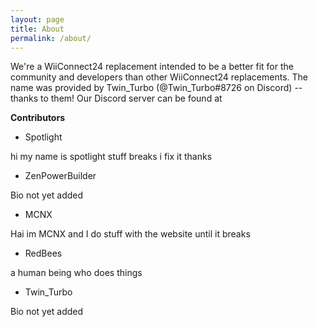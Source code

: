 ```yaml
---
layout: page
title: About
permalink: /about/
---
```

We're a WiiConnect24 replacement intended to be a better fit for the community and developers than other WiiConnect24 replacements. The name was provided by Twin_Turbo (@Twin_Turbo#8726 on Discord) -- thanks to them!
Our Discord server can be found at <coming soon>
 
 **Contributors**
 
  - Spotlight
  
  hi
my name is spotlight
stuff breaks
i fix it
thanks

  - ZenPowerBuilder
  
  Bio not yet added
  
  - MCNX
  
  Hai im MCNX and I do stuff with the website until it breaks
  
  - RedBees
  
  a human being who does things
  
  - Twin_Turbo

Bio not yet added
